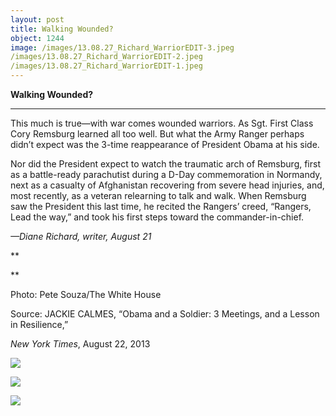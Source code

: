 ```yaml
---
layout: post
title: Walking Wounded?
object: 1244
image: /images/13.08.27_Richard_WarriorEDIT-3.jpeg
/images/13.08.27_Richard_WarriorEDIT-2.jpeg
/images/13.08.27_Richard_WarriorEDIT-1.jpeg
---
```

**Walking Wounded?**

****

This much is true—with war comes wounded warriors. As Sgt. First Class Cory Remsburg learned all too well. But what the Army Ranger perhaps didn’t expect was the 3-time reappearance of President Obama at his side.

Nor did the President expect to watch the traumatic arch of Remsburg, first as a battle-ready parachutist during a D-Day commemoration in Normandy, next as a casualty of Afghanistan recovering from severe head injuries, and, most recently, as a veteran relearning to talk and walk. When Remsburg saw the President this last time, he recited the Rangers’ creed, “Rangers, Lead the way,” and took his first steps toward the commander-in-chief.

*—Diane Richard, writer, August 21*

**

**

Photo: Pete Souza/The White House

Source: JACKIE CALMES, “Obama and a Soldier: 3 Meetings, and a Lesson in Resilience,” 

*New York Times*, August 22, 2013 

![]({{siteurl.base}}/images/13.08.27_Richard_WarriorEDIT-3.jpeg)

![]({{siteurl.base}}/images/13.08.27_Richard_WarriorEDIT-2.jpeg)

![]({{siteurl.base}}/images/13.08.27_Richard_WarriorEDIT-1.jpeg)
